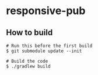 # responsive-pub

## How to build

```
# Run this before the first build
$ git submodule update --init

# Build the code
$ ./gradlew build
```

